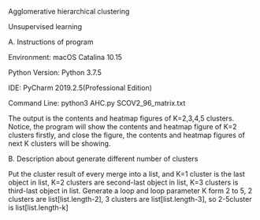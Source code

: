 Agglomerative hierarchical clustering

Unsupervised learning




A. Instructions of program

Environment: macOS Catalina 10.15

Python Version: Python 3.7.5

IDE: PyCharm 2019.2.5(Professional Edition)

Command Line: python3 AHC.py SCOV2_96_matrix.txt

The output is the contents and heatmap figures of K=2,3,4,5 clusters. Notice, the program will show the contents and heatmap figure of K=2 clusters firstly, and close the figure, the contents and heatmap figures of next K clusters will be showing.



B. Description about generate different number of clusters

Put the cluster result of every merge into a list, and K=1 cluster is the last object in list, K=2 clusters are second-last object in list, K=3 clusters is third-last object in list. Generate a loop and loop parameter K form 2 to 5, 2 clusters are list[list.length-2], 3 clusters are list[list.length-3], so 2-5cluster is list[list.length-k]
